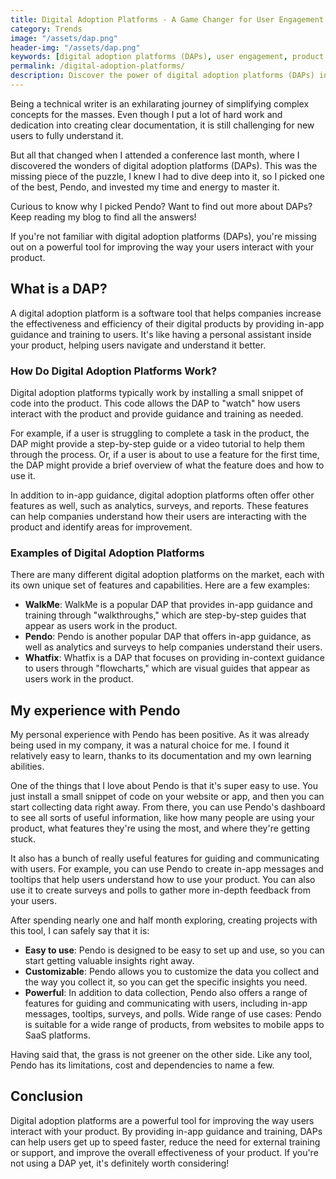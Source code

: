 ```yaml
---
title: Digital Adoption Platforms - A Game Changer for User Engagement and Product Efficiency
category: Trends
image: "/assets/dap.png"
header-img: "/assets/dap.png"
keywords: [digital adoption platforms (DAPs), user engagement, product efficiency, learning curve, in-app guidance, in-app training, digital products, pendo, walkme, whatfix, in-context guidance, digital adoption, in-app messages, user feedback]
permalink: /digital-adoption-platforms/
description: Discover the power of digital adoption platforms (DAPs) in improving user engagement and boosting product efficiency. From in-app guidance and training to in-context guidance, DAPs like Pendo, WalkMe, and Whatfix are changing the way we interact with digital products. Learn how DAPs can help navigate the learning curve, increase user feedback and help you understand your users better. Get the most out of your digital products with DAPs.
---
```


Being a technical writer is an exhilarating journey of simplifying complex concepts for the masses. Even though I put a lot of hard work and dedication into creating clear documentation, it is still challenging for new users to fully understand it.

But all that changed when I attended a conference last month, where I discovered the wonders of digital adoption platforms (DAPs). This was the missing piece of the puzzle, I knew I had to dive deep into it, so I picked one of the best, Pendo, and invested my time and energy to master it.

Curious to know why I picked Pendo? Want to find out more about DAPs? Keep reading my blog to find all the answers!

If you're not familiar with digital adoption platforms (DAPs), you're missing out on a powerful tool for improving the way your users interact with your product.

## What is a DAP?

A digital adoption platform is a software tool that helps companies increase the effectiveness and efficiency of their digital products by providing in-app guidance and training to users. It's like having a personal assistant inside your product, helping users navigate and understand it better.

### How Do Digital Adoption Platforms Work?

Digital adoption platforms typically work by installing a small snippet of code into the product. This code allows the DAP to "watch" how users interact with the product and provide guidance and training as needed.

For example, if a user is struggling to complete a task in the product, the DAP might provide a step-by-step guide or a video tutorial to help them through the process. Or, if a user is about to use a feature for the first time, the DAP might provide a brief overview of what the feature does and how to use it.

In addition to in-app guidance, digital adoption platforms often offer other features as well, such as analytics, surveys, and reports. These features can help companies understand how their users are interacting with the product and identify areas for improvement.

### Examples of Digital Adoption Platforms

There are many different digital adoption platforms on the market, each with its own unique set of features and capabilities. Here are a few examples:

* **WalkMe**: WalkMe is a popular DAP that provides in-app guidance and training through "walkthroughs," which are step-by-step guides that appear as users work in the product.
* **Pendo**: Pendo is another popular DAP that offers in-app guidance, as well as analytics and surveys to help companies understand their users.
* **Whatfix**: Whatfix is a DAP that focuses on providing in-context guidance to users through "flowcharts," which are visual guides that appear as users work in the product.

## My experience with Pendo

My personal experience with Pendo has been positive. As it was already being used in my company, it was a natural choice for me. I found it relatively easy to learn, thanks to its documentation and my own learning abilities. 

One of the things that I love about Pendo is that it's super easy to use. You just install a small snippet of code on your website or app, and then you can start collecting data right away. From there, you can use Pendo's dashboard to see all sorts of useful information, like how many people are using your product, what features they're using the most, and where they're getting stuck.

It also has a bunch of really useful features for guiding and communicating with users. For example, you can use Pendo to create in-app messages and tooltips that help users understand how to use your product. You can also use it to create surveys and polls to gather more in-depth feedback from your users.

After spending nearly one and half month exploring, creating projects with this tool, I can safely say that it is:

* **Easy to use**: Pendo is designed to be easy to set up and use, so you can start getting valuable insights right away.
* **Customizable**: Pendo allows you to customize the data you collect and the way you collect it, so you can get the specific insights you need.
* **Powerful**: In addition to data collection, Pendo also offers a range of features for guiding and communicating with users, including in-app messages, tooltips, surveys, and polls.
Wide range of use cases: Pendo is suitable for a wide range of products, from websites to mobile apps to SaaS platforms.

Having said that, the grass is not greener on the other side. Like any tool, Pendo has its limitations, cost and dependencies to name a few. 

## Conclusion

Digital adoption platforms are a powerful tool for improving the way users interact with your product. By providing in-app guidance and training, DAPs can help users get up to speed faster, reduce the need for external training or support, and improve the overall effectiveness of your product. If you're not using a DAP yet, it's definitely worth considering!
